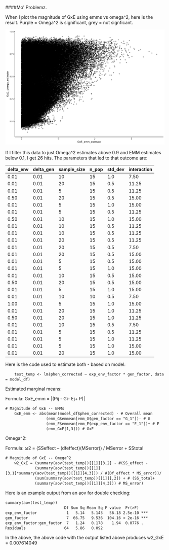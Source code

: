 ####Mo' Problemz. 

When I plot the magnitude of GxE using emms vs omega^2, here is the result. Purple = Omega^2 is significant, grey = not signficant. 

![image](https://github.com/RCN-ECS/CnGV/blob/master/results/notebook_figs/5.25.OmegaVsEmm.png)

If I filter this data to just Omega^2 estimates above 0.9 and EMM estimates below 0.1, I get 26 hits. The parameters that led to that outcome are: 

delta_env |delta_gen| sample_size |n_pop |std_dev |interaction
|---|---|---|---|---|---|
       0.01   |   0.01   |       10  |  15   |  1.0  |      7.50
       0.01  |    0.01    |      20   | 15  |   0.5  |     11.25
       0.01   |   0.01      |     5 |   15  |   0.5    |   11.25
       0.50   |   0.01   |       20  |  15   |  0.5   |    15.00
       0.01    |  0.01     |      5  |  15   |  1.0   |    15.00
       0.01     | 0.01     |      5  |  15   |  0.5   |    11.25
       0.50     | 0.01     |     10  |  15   |  1.0   |    15.00
       0.01     | 0.01     |     10  |  15   |  0.5   |    11.25
       0.01     | 0.01     |     10  |  15   |  0.5   |    11.25
     0.01  |    0.01       |   20   | 15   |  0.5     |  11.25
     0.01   |   0.01       |   20   | 15   |  0.5     |   7.50
     0.01    |  0.01       |   20   | 15   |  0.5     |  15.00
     0.01  |    0.01       |    5   | 15   |  0.5     |  15.00
     0.01   |   0.01       |    5   | 15   |  1.0     |  15.00
     0.01   |   0.01       |   10   | 15   |  0.5     |  15.00
     0.50   |   0.01       |   20   | 15   |  0.5     |  15.00
      0.01  |    0.01      |     5  |  15  |   1.0    |   15.00
     0.01   |   0.01       |   10   | 10   |  0.5     |   7.50
      1.00  |    0.01      |     5  |  15  |   1.0    |   15.00
     0.01    |  0.01       |   20   | 15   |  1.0     |  11.25
      0.50   |   0.01      |    20  |  15  |   1.0    |   11.25
      0.01   |   0.01      |    10  |  15  |   0.5    |    7.50
      0.01   |   0.01      |     5  |  15  |   0.5    |   11.25
      0.01   |   0.01      |     5  |  15  |   1.0    |   11.25
     0.01     | 0.01       |    5   | 15   |  1.0     |  15.00
     0.01     | 0.01       |   20   | 15   |  1.0     |  15.00


Here is the code used to estimate both - based on model: 

```{m1}
    test_temp <- lm(phen_corrected ~ exp_env_factor * gen_factor, data = model_df)

```

Estimated marginal means: 

Formula: GxE_emm = |(Pij - Gi- Ej+ P)| 
```{emm}
# Magnitude of GxE -- EMMs
    GxE_emm <- abs(mean(model_df$phen_corrected) - # Overall mean
                  (emm_G$emmean[emm_G$gen_factor == "G_1"])- # G
                  (emm_E$emmean[emm_E$exp_env_factor == "E_1"])+ # E
                  (emm_GxE[1,3])) # GxE
```
Omega^2: 

Formula: ω2 = (SSeffect – (dfeffect)(MSerror)) / MSerror + SStotal


```{omega}
# Magnitude of GxE -- Omega^2
    w2_GxE = (summary(aov(test_temp))[[1]][3,2] - #(SS_effect -
             (summary(aov(test_temp))[[1]][3,1]*summary(aov(test_temp))[[1]][4,3])) / #(Df_effect * MS_error))/
             (sum(summary(aov(test_temp))[[1]][,2]) + # (SS_total+
             (summary(aov(test_temp))[[1]][4,3])) # MS_error)
```
Here is an example output from an aov for double checking: 

```{output}
summary(aov(test_temp))
                          Df Sum Sq Mean Sq F value  Pr(>F)    
exp_env_factor             1   5.14   5.143   56.18 2.5e-10 ***
gen_factor                 7  66.75   9.536  104.16 < 2e-16 ***
exp_env_factor:gen_factor  7   1.24   0.178    1.94  0.0776 .  
Residuals                 64   5.86   0.092                    
```
In the above, the above code with the output listed above produces w2_GxE = 0.007614049
